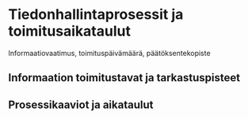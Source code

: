 # Tiedonhallintaprosessit ja toimitusaikataulut

Informaatiovaatimus, toimituspäivämäärä, päätöksentekopiste

## Informaation toimitustavat ja tarkastuspisteet

## Prosessikaaviot ja aikataulut